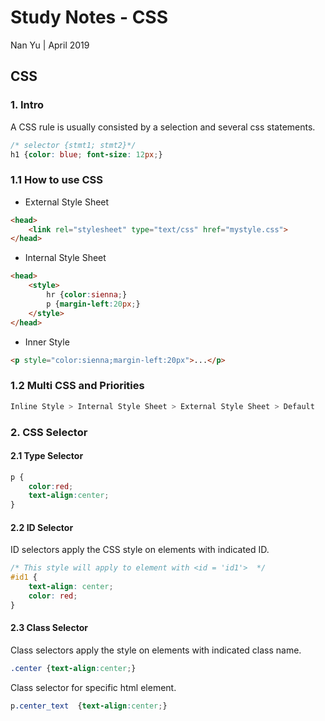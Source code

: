 # Study Notes - CSS
Nan Yu | April 2019   
  
## CSS

### 1. Intro

A CSS rule is usually consisted by a selection and several css statements.
```css
/* selector {stmt1; stmt2}*/
h1 {color: blue; font-size: 12px;}
```
### 1.1 How to use CSS
- External Style Sheet
```html
<head>
	<link rel="stylesheet" type="text/css" href="mystyle.css">  
</head>
```

- Internal Style Sheet
```html
<head>
	<style>
		hr {color:sienna;} 
		p {margin-left:20px;} 
	</style>
</head>
```

- Inner Style
```html
<p style="color:sienna;margin-left:20px">...</p>
```

### 1.2 Multi CSS and Priorities

 ```python
 Inline Style > Internal Style Sheet > External Style Sheet > Default
```

### 2. CSS Selector
#### 2.1 Type Selector
```css
p {  
	color:red;  
	text-align:center;  
}
```

#### 2.2 ID Selector 
ID selectors apply the CSS style on elements with indicated ID.
```css
/* This style will apply to element with <id = 'id1'>  */
#id1 {
	text-align: center;
	color: red;
}
```

#### 2.3 Class Selector
Class selectors apply the style on elements with indicated class name.
```css
.center {text-align:center;}
```
Class selector for specific html element.
```css
p.center_text  {text-align:center;}
```
<!--stackedit_data:
eyJoaXN0b3J5IjpbLTIxMjc0MzM4MTEsLTg0NTI2NzY2MywxND
E5NDE5OTg5XX0=
-->